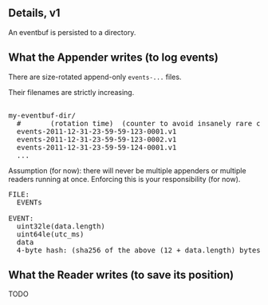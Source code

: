 ## Details, v1

An eventbuf is persisted to a directory.

## What the Appender writes (to log events)

There are size-rotated append-only <code>events-...</code> files.

Their filenames are strictly increasing.

<pre>
            
my-eventbuf-dir/
  #       (rotation time)  (counter to avoid insanely rare collisions)
  events-2011-12-31-23-59-59-123-0001.v1
  events-2011-12-31-23-59-59-123-0002.v1
  events-2011-12-31-23-59-59-124-0001.v1
  ...
</pre>

Assumption (for now): there will never be multiple appenders or multiple readers running at once. Enforcing this is your responsibility (for now).

<pre>
FILE:
  EVENTs

EVENT:
  uint32le(data.length)
  uint64le(utc_ms)
  data
  4-byte hash: (sha256 of the above (12 + data.length) bytes)[0:4]
</pre>

## What the Reader writes (to save its position)

TODO

